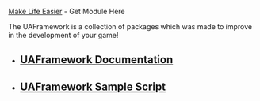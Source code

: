 [Make Life Easier](https://create.roblox.com/marketplace/asset/11651573995/UAFramework) - Get Module Here

The UAFramework is a collection of packages which was made to improve in the development of your game!

- ## [**UAFramework Documentation**](/docs/)
- ## [**UAFramework Sample Script**](/samples/)